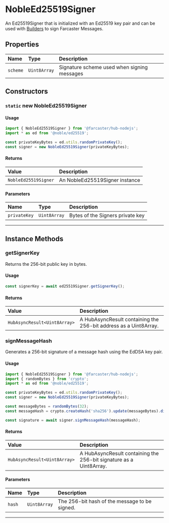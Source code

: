 # NobleEd25519Signer

An Ed25519Signer that is initialized with an Ed25519 key pair and can be used with [Builders](../builders/builders.md) to sign Farcaster Messages.

## Properties

| Name     | Type         | Description                                 |
| :------- | :----------- | :------------------------------------------ |
| `scheme` | `Uint8Array` | Signature scheme used when signing messages |

## Constructors

### `static` new NobleEd25519Signer

#### Usage

```typescript
import { NobleEd25519Signer } from '@farcaster/hub-nodejs';
import * as ed from '@noble/ed25519';

const privateKeyBytes = ed.utils.randomPrivateKey();
const signer = new NobleEd25519Signer(privateKeyBytes);
```

#### Returns

| Value                | Description                    |
| :------------------- | :----------------------------- |
| `NobleEd25519Signer` | An NobleEd25519Signer instance |

#### Parameters

| Name         | Type         | Description                      |
| :----------- | :----------- | :------------------------------- |
| `privateKey` | `Uint8Array` | Bytes of the Signers private key |

---

## Instance Methods

### getSignerKey

Returns the 256-bit public key in bytes.

#### Usage

```typescript
const signerKey = await ed25519Signer.getSignerKey();
```

#### Returns

| Value                        | Description                                                      |
| :--------------------------- | :--------------------------------------------------------------- |
| `HubAsyncResult<Uint8Array>` | A HubAsyncResult containing the 256-bit address as a Uint8Array. |

### signMessageHash

Generates a 256-bit signature of a message hash using the EdDSA key pair.

#### Usage

```typescript
import { NobleEd25519Signer } from '@farcaster/hub-nodejs';
import { randomBytes } from 'crypto';
import * as ed from '@noble/ed25519';

const privateKeyBytes = ed.utils.randomPrivateKey();
const signer = new NobleEd25519Signer(privateKeyBytes);

const messageBytes = randomBytes(32);
const messageHash = crypto.createHash('sha256').update(messageBytes).digest();

const signature = await signer.signMessageHash(messageHash);
```

#### Returns

| Value                        | Description                                                        |
| :--------------------------- | :----------------------------------------------------------------- |
| `HubAsyncResult<Uint8Array>` | A HubAsyncResult containing the 256-bit signature as a Uint8Array. |

#### Parameters

| Name   | Type         | Description                                   |
| :----- | :----------- | :-------------------------------------------- |
| `hash` | `Uint8Array` | The 256-bit hash of the message to be signed. |

---
